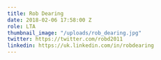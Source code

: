 ```yaml
---
title: Rob Dearing
date: 2018-02-06 17:58:00 Z
role: LTA
thumbnail_image: "/uploads/rob_dearing.jpg"
twitter: https://twitter.com/robd2011
linkedin: https://uk.linkedin.com/in/robdearing
---
```


